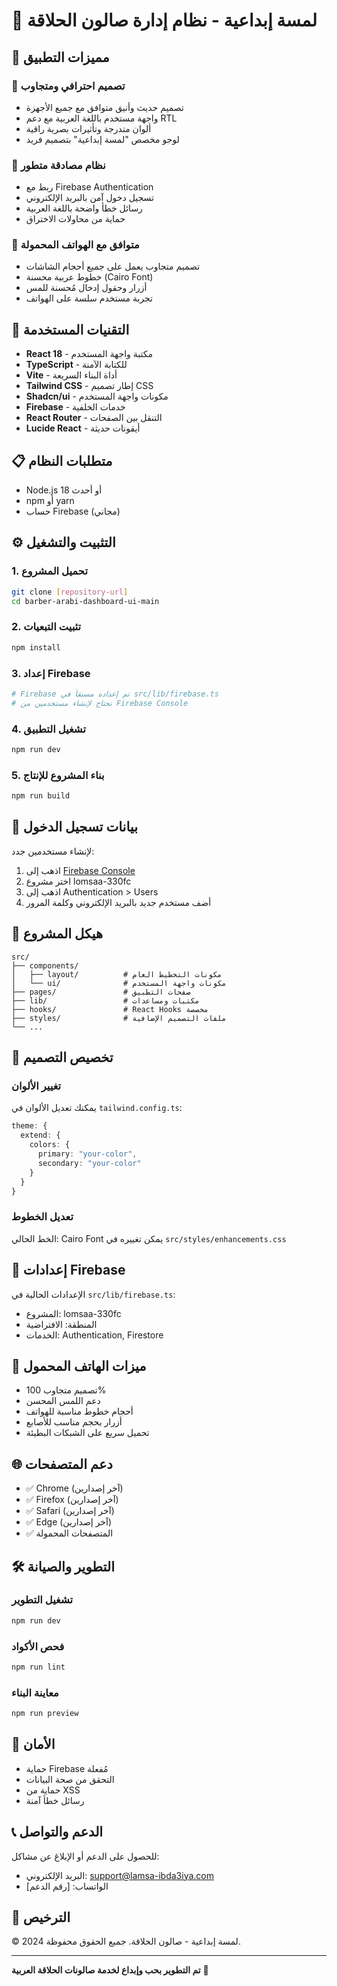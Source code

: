 # 🌟 لمسة إبداعية - نظام إدارة صالون الحلاقة

## 📱 مميزات التطبيق

### 🎨 تصميم احترافي ومتجاوب
- تصميم حديث وأنيق متوافق مع جميع الأجهزة
- واجهة مستخدم باللغة العربية مع دعم RTL
- ألوان متدرجة وتأثيرات بصرية راقية
- لوجو مخصص "لمسة إبداعية" بتصميم فريد

### 🔐 نظام مصادقة متطور
- ربط مع Firebase Authentication
- تسجيل دخول آمن بالبريد الإلكتروني
- رسائل خطأ واضحة باللغة العربية
- حماية من محاولات الاختراق

### 📱 متوافق مع الهواتف المحمولة
- تصميم متجاوب يعمل على جميع أحجام الشاشات
- خطوط عربية محسنة (Cairo Font)
- أزرار وحقول إدخال مُحسنة للمس
- تجربة مستخدم سلسة على الهواتف

## 🚀 التقنيات المستخدمة

- **React 18** - مكتبة واجهة المستخدم
- **TypeScript** - للكتابة الآمنة
- **Vite** - أداة البناء السريعة
- **Tailwind CSS** - إطار تصميم CSS
- **Shadcn/ui** - مكونات واجهة المستخدم
- **Firebase** - خدمات الخلفية
- **React Router** - التنقل بين الصفحات
- **Lucide React** - أيقونات حديثة

## 📋 متطلبات النظام

- Node.js 18 أو أحدث
- npm أو yarn
- حساب Firebase (مجاني)

## ⚙️ التثبيت والتشغيل

### 1. تحميل المشروع
```bash
git clone [repository-url]
cd barber-arabi-dashboard-ui-main
```

### 2. تثبيت التبعيات
```bash
npm install
```

### 3. إعداد Firebase
```bash
# Firebase تم إعداده مسبقاً في src/lib/firebase.ts
# تحتاج لإنشاء مستخدمين من Firebase Console
```

### 4. تشغيل التطبيق
```bash
npm run dev
```

### 5. بناء المشروع للإنتاج
```bash
npm run build
```

## 🔑 بيانات تسجيل الدخول

لإنشاء مستخدمين جدد:
1. اذهب إلى [Firebase Console](https://console.firebase.google.com)
2. اختر مشروع lomsaa-330fc
3. اذهب إلى Authentication > Users
4. أضف مستخدم جديد بالبريد الإلكتروني وكلمة المرور

## 📂 هيكل المشروع

```
src/
├── components/
│   ├── layout/          # مكونات التخطيط العام
│   └── ui/              # مكونات واجهة المستخدم
├── pages/               # صفحات التطبيق
├── lib/                 # مكتبات ومساعدات
├── hooks/               # React Hooks مخصصة
├── styles/              # ملفات التصميم الإضافية
└── ...
```

## 🎨 تخصيص التصميم

### تغيير الألوان
يمكنك تعديل الألوان في `tailwind.config.ts`:

```typescript
theme: {
  extend: {
    colors: {
      primary: "your-color",
      secondary: "your-color"
    }
  }
}
```

### تعديل الخطوط
الخط الحالي: Cairo Font
يمكن تغييره في `src/styles/enhancements.css`

## 🔧 إعدادات Firebase

الإعدادات الحالية في `src/lib/firebase.ts`:
- المشروع: lomsaa-330fc
- المنطقة: الافتراضية
- الخدمات: Authentication, Firestore

## 📱 ميزات الهاتف المحمول

- تصميم متجاوب 100%
- دعم اللمس المحسن
- أحجام خطوط مناسبة للهواتف
- أزرار بحجم مناسب للأصابع
- تحميل سريع على الشبكات البطيئة

## 🌐 دعم المتصفحات

- ✅ Chrome (آخر إصدارين)
- ✅ Firefox (آخر إصدارين)  
- ✅ Safari (آخر إصدارين)
- ✅ Edge (آخر إصدارين)
- ✅ المتصفحات المحمولة

## 🛠️ التطوير والصيانة

### تشغيل التطوير
```bash
npm run dev
```

### فحص الأكواد
```bash
npm run lint
```

### معاينة البناء
```bash
npm run preview
```

## 🔐 الأمان

- حماية Firebase مُفعلة
- التحقق من صحة البيانات
- حماية من XSS
- رسائل خطأ آمنة

## 📞 الدعم والتواصل

للحصول على الدعم أو الإبلاغ عن مشاكل:
- البريد الإلكتروني: support@lamsa-ibda3iya.com
- الواتساب: [رقم الدعم]

## 📄 الترخيص

© 2024 لمسة إبداعية - صالون الحلاقة. جميع الحقوق محفوظة.

---

**تم التطوير بحب وإبداع لخدمة صالونات الحلاقة العربية** 💝
